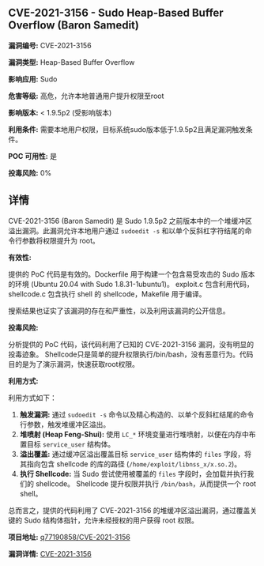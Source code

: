 ## CVE-2021-3156 - Sudo Heap-Based Buffer Overflow (Baron Samedit)

**漏洞编号:** CVE-2021-3156

**漏洞类型:** Heap-Based Buffer Overflow

**影响应用:** Sudo

**危害等级:** 高危，允许本地普通用户提升权限至root

**影响版本:** < 1.9.5p2 (受影响版本)

**利用条件:** 需要本地用户权限，目标系统sudo版本低于1.9.5p2且满足漏洞触发条件。

**POC 可用性:** 是

**投毒风险:** 0%

## 详情

CVE-2021-3156 (Baron Samedit) 是 Sudo 1.9.5p2 之前版本中的一个堆缓冲区溢出漏洞。此漏洞允许本地用户通过 `sudoedit -s` 和以单个反斜杠字符结尾的命令行参数将权限提升为 root。

**有效性:**

提供的 PoC 代码是有效的。Dockerfile 用于构建一个包含易受攻击的 Sudo 版本的环境 (Ubuntu 20.04 with Sudo 1.8.31-1ubuntu1)。 exploit.c 包含利用代码， shellcode.c 包含执行 shell 的 shellcode，Makefile 用于编译。

搜索结果也证实了该漏洞的存在和严重性，以及利用该漏洞的公开信息。

**投毒风险:**

分析提供的 PoC 代码，该代码利用了已知的 CVE-2021-3156 漏洞，没有明显的投毒迹象。 Shellcode只是简单的提升权限执行/bin/bash，没有恶意行为。代码目的是为了演示漏洞，快速获取root权限。

**利用方式:**

利用方式如下：

1.  **触发漏洞:** 通过 `sudoedit -s` 命令以及精心构造的、以单个反斜杠结尾的命令行参数，触发堆缓冲区溢出。
2.  **堆喷射 (Heap Feng-Shui):** 使用 `LC_*` 环境变量进行堆喷射，以便在内存中布置目标 `service_user` 结构体。
3.  **溢出覆盖:**  通过缓冲区溢出覆盖目标 `service_user` 结构体的 `files` 字段，将其指向包含 shellcode 的库的路径 (`/home/exploit/libnss_x/x.so.2`)。
4.  **执行 Shellcode:** 当 Sudo 尝试使用被覆盖的 `files` 字段时，会加载并执行我们的 shellcode。 Shellcode 提升权限并执行 `/bin/bash`，从而提供一个 root shell。

总而言之，提供的代码利用了 CVE-2021-3156 的堆缓冲区溢出漏洞，通过覆盖关键的 Sudo 结构体指针，允许未经授权的用户获得 root 权限。

**项目地址:** [q77190858/CVE-2021-3156](https://github.com/q77190858/CVE-2021-3156)

**漏洞详情:** [CVE-2021-3156](https://nvd.nist.gov/vuln/detail/CVE-2021-3156)